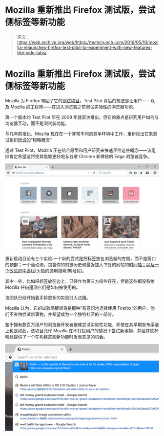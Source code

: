 # Mozilla 重新推出 Firefox 测试版，尝试侧标签等新功能 

> 原文：<https://web.archive.org/web/https://techcrunch.com/2016/05/10/mozilla-relaunches-firefox-test-pilot-to-experiment-with-new-features-like-side-tabs/>

# Mozilla 重新推出 Firefox 测试版，尝试侧标签等新功能

Mozilla 为 Firefox 带回了它的[测试项目](https://web.archive.org/web/20221127053725/https://testpilot.firefox.com/experiments)。Test Pilot 背后的想法是让用户——以及 Mozilla 的工程师——在进入浏览器之前测试实验性的浏览器功能。

第一个版本的 Test Pilot 早在 2009 年就首次推出，但它的重点是研究用户如何与浏览器互动，而不是测试新功能。

与几年前相比，Mozilla 现在在一个非常不同的竞争环境中工作，重新推出它来测试组织[所说的](https://web.archive.org/web/20221127053725/https://wiki.mozilla.org/Test_Pilot)“粗略概念”

通过 Test Pilot，Mozilla 正在结合原型和用户研究来快速评估这些概念——该组织肯定希望这将使其能够更好地与谷歌 Chrome 和微软的 Edge 浏览器竞争。

[![bd3d603ab46949ccb2f98c77f16d9be3_image_1462827230_0789](img/270f2995e0f9db4b78b38ad920c8a50b.png)](https://web.archive.org/web/20221127053725/https://beta.techcrunch.com/wp-content/uploads/2016/05/bd3d603ab46949ccb2f98c77f16d9be3_image_1462827230_0789.jpg)

重新启动目前有三个实验:一个新的尝试是把标签放在浏览器的左侧，而不是窗口的顶部；一个活动流，包含你的浏览历史和最近加入书签的网站的[时间轴；以及一个](https://web.archive.org/web/20221127053725/https://wiki.mozilla.org/Firefox/Activity_Stream)[改进的牛逼栏](https://web.archive.org/web/20221127053725/https://wiki.mozilla.org/Firefox/Universal_Search)(火狐的通用搜索/网址栏)。

其中一些，比如把标签放在边上，已经作为第三方插件存在，但是这些都没有给 Mozilla 任何遥测它们是如何被使用的。

该团队已经开始着手将更多的实验引入试播。

Mozilla 认为，它的试验品豚鼠将是那种“有意识地选择使用 Firefox”的用户，他们不害怕尝试新事物，并希望成为一个独特社区的一部分。

鉴于拥有数百万用户的浏览器开发者很难尝试实验性功能，即使在其早期发布渠道上也是如此，该项目允许 Mozilla 在不打扰用户的情况下尝试新事物，并给其铁杆粉丝提供了一个在构建这些新功能时发表意见的机会。

[![5218821d5851bef5ad979da5830f68b2_image_1462826805_0031](img/cdc8c4f824831c98f7cb2b214b9b4bd9.png)](https://web.archive.org/web/20221127053725/https://beta.techcrunch.com/wp-content/uploads/2016/05/5218821d5851bef5ad979da5830f68b2_image_1462826805_0031.jpg)
